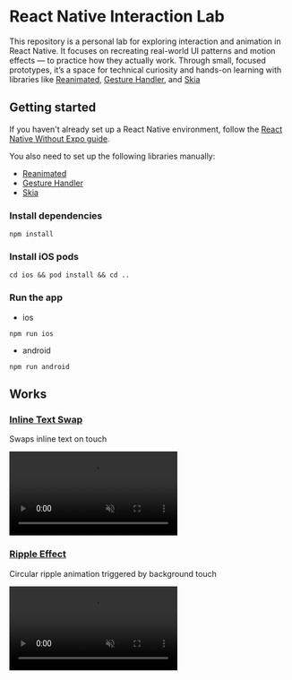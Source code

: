 # React Native Interaction Lab

This repository is a personal lab for exploring interaction and animation in React Native. It focuses on recreating real-world UI patterns and motion effects — to practice how they actually work. Through small, focused prototypes, it’s a space for technical curiosity and hands-on learning with libraries like [Reanimated](https://github.com/software-mansion/react-native-reanimated), [Gesture Handler](https://github.com/software-mansion/react-native-gesture-handler), and [Skia](https://github.com/Shopify/react-native-skia)

## Getting started

If you haven't already set up a React Native environment, follow the [React Native Without Expo guide](https://reactnative.dev/docs/set-up-your-environment).

You also need to set up the following libraries manually:

- [Reanimated](https://docs.swmansion.com/react-native-reanimated/docs/fundamentals/getting-started)
- [Gesture Handler](https://docs.swmansion.com/react-native-gesture-handler/docs/fundamentals/installation)
- [Skia](https://shopify.github.io/react-native-skia/docs/getting-started/installation)

### Install dependencies

```
npm install
```

### Install iOS pods

```
cd ios && pod install && cd ..
```

### Run the app

- ios

```
npm run ios
```

- android

```
npm run android
```

## Works

### [Inline Text Swap](https://github.com/taewoongheo/react-native-interaction-lab/blob/main/src/interactions/inline-text-swap/InlineTextSwap.tsx)

Swaps inline text on touch

<p> 
<video src="https://private-user-images.githubusercontent.com/127009780/435233366-abd7cf2f-2ff3-46dd-828c-469108452701.mp4?jwt=eyJhbGciOiJIUzI1NiIsInR5cCI6IkpXVCJ9.eyJpc3MiOiJnaXRodWIuY29tIiwiYXVkIjoicmF3LmdpdGh1YnVzZXJjb250ZW50LmNvbSIsImtleSI6ImtleTUiLCJleHAiOjE3NDQ5ODk5NDgsIm5iZiI6MTc0NDk4OTY0OCwicGF0aCI6Ii8xMjcwMDk3ODAvNDM1MjMzMzY2LWFiZDdjZjJmLTJmZjMtNDZkZC04MjhjLTQ2OTEwODQ1MjcwMS5tcDQ_WC1BbXotQWxnb3JpdGhtPUFXUzQtSE1BQy1TSEEyNTYmWC1BbXotQ3JlZGVudGlhbD1BS0lBVkNPRFlMU0E1M1BRSzRaQSUyRjIwMjUwNDE4JTJGdXMtZWFzdC0xJTJGczMlMkZhd3M0X3JlcXVlc3QmWC1BbXotRGF0ZT0yMDI1MDQxOFQxNTIwNDhaJlgtQW16LUV4cGlyZXM9MzAwJlgtQW16LVNpZ25hdHVyZT0zZDVmYzMyNjJlMDc5NDM3YzA5ZGYzNjliNDFlOWY2ZDNlZjUxNjUzZWI0OWNlNTMxMGVhMTIyYmZjOTEwNjA3JlgtQW16LVNpZ25lZEhlYWRlcnM9aG9zdCJ9.9_8lcZ71PpEuolMOjP1BKkIWxwCTTkJqVn7aGckg0Rw" controls muted playsinline width="300" />
</p>

### [Ripple Effect](https://github.com/taewoongheo/react-native-interaction-lab/blob/main/src/interactions/ripple-effect/RippleEffect.tsx)

Circular ripple animation triggered by background touch

<p>
<video src="https://private-user-images.githubusercontent.com/127009780/435233342-608027ab-1bfe-4738-9a15-f9b7b89218fe.mp4?jwt=eyJhbGciOiJIUzI1NiIsInR5cCI6IkpXVCJ9.eyJpc3MiOiJnaXRodWIuY29tIiwiYXVkIjoicmF3LmdpdGh1YnVzZXJjb250ZW50LmNvbSIsImtleSI6ImtleTUiLCJleHAiOjE3NDQ5ODk3NDAsIm5iZiI6MTc0NDk4OTQ0MCwicGF0aCI6Ii8xMjcwMDk3ODAvNDM1MjMzMzQyLTYwODAyN2FiLTFiZmUtNDczOC05YTE1LWY5YjdiODkyMThmZS5tcDQ_WC1BbXotQWxnb3JpdGhtPUFXUzQtSE1BQy1TSEEyNTYmWC1BbXotQ3JlZGVudGlhbD1BS0lBVkNPRFlMU0E1M1BRSzRaQSUyRjIwMjUwNDE4JTJGdXMtZWFzdC0xJTJGczMlMkZhd3M0X3JlcXVlc3QmWC1BbXotRGF0ZT0yMDI1MDQxOFQxNTE3MjBaJlgtQW16LUV4cGlyZXM9MzAwJlgtQW16LVNpZ25hdHVyZT02NTA0NmE5ZmNlMDlmMjY2OWFlNTZkNDQ2MTNlNmYxMmVhYzQwZTEzMmU2ODkyZTM0YWNlZjZkM2EzMWM4NTkwJlgtQW16LVNpZ25lZEhlYWRlcnM9aG9zdCJ9.STvkfdZg7imswCyGfE_Fsa3VxoDWvyK-h3p0tH9Kv20" controls muted playsinline width="300" />
</p>
